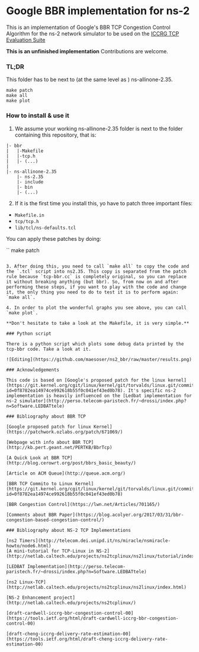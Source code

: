 # Google BBR implementation for ns-2

This is an implementation of Google's BBR TCP Congestion Control Algorithm for the ns-2 network simulator to be used on the [ICCRG TCP Evaluation Suite](https://riteproject.eu/resources/ietf-drafts/)

**This is an unfinished implementation** Contributions are welcome.

### TL;DR

This folder has to be next to (at the same level as ) ns-allinone-2.35.

```
make patch
make all
make plot
```

### How to install & use it

1. We assume your working ns-allinone-2.35 folder is next to the folder containing this repository, that is:
```
|- bbr
|   |-Makefile
|   |-tcp.h
|   |- (...)
|
|- ns-allinone-2.35
    |- ns-2.35
    |- include
    |- bin
    |- (...)
```

2. If it is the first time you install this, yo have to patch three important files:

- `Makefile.in`
- `tcp/tcp.h`
- `lib/tcl/ns-defaults.tcl`

You can apply these patches by doing:

``
make patch
```

3. After doing this, you need to call `make all` to copy the code and the `.tcl` script into ns2.35. This copy is separated from the patch rule because `tcp-bbr.cc` is completely original, so you can replace it without breaking anything (but bbr). So, from now on and after performing these steps, if you want to play with the code and change it, the only thing you need to do to test it is to perform again: `make all`.

4. In order to plot the wonderful graphs you see above, you can call `make plot`.

**Don't hesitate to take a look at the Makefile, it is very simple.**

### Python script

There is a python script which plots some debug data printed by the tcp-bbr code. Take a look at it.

![Editing](https://github.com/maesoser/ns2_bbr/raw/master/results.png)

### Acknowledgements

This code is based on [Google's proposed patch for the linux kernel](https://git.kernel.org/cgit/linux/kernel/git/torvalds/linux.git/commit/?id=0f8782ea14974ce992618b55f0c041ef43ed0b78). It's specific ns-2 implementation is heavily influenced on the [Ledbat implementation for ns-2 simulator](http://perso.telecom-paristech.fr/~drossi/index.php?n=Software.LEDBATtele)

### Bibliography about BBR TCP

[Google proposed patch for linux Kernel](https://patchwork.ozlabs.org/patch/671069/)

[Webpage with info about BBR TCP](http://kb.pert.geant.net/PERTKB/BbrTcp)

[A Quick Look at BBR TCP](http://blog.cerowrt.org/post/bbrs_basic_beauty/)

[Article on ACM Queue](http://queue.acm.org/)

[BBR TCP Commito to Linux Kernel](https://git.kernel.org/cgit/linux/kernel/git/torvalds/linux.git/commit/?id=0f8782ea14974ce992618b55f0c041ef43ed0b78)

[BBR Congestion Control](https://lwn.net/Articles/701165/)

[Comments about BBR Paper](https://blog.acolyer.org/2017/03/31/bbr-congestion-based-congestion-control/)

### Bibliography about NS-2 TCP Implementations

[ns2 Timers](http://telecom.dei.unipd.it/ns/miracle/nsmiracle-howto/node6.html)
[A mini-tutorial for TCP-Linux in NS-2](http://netlab.caltech.edu/projects/ns2tcplinux/ns2linux/tutorial/index.html)

[LEDBAT Implementation](http://perso.telecom-paristech.fr/~drossi/index.php?n=Software.LEDBATtele)

[ns2 Linux-TCP](http://netlab.caltech.edu/projects/ns2tcplinux/ns2linux/index.html)

[NS-2 Enhancement project](http://netlab.caltech.edu/projects/ns2tcplinux/)

[draft-cardwell-iccrg-bbr-congestion-control-00](https://tools.ietf.org/html/draft-cardwell-iccrg-bbr-congestion-control-00)

[draft-cheng-iccrg-delivery-rate-estimation-00](https://tools.ietf.org/html/draft-cheng-iccrg-delivery-rate-estimation-00)
